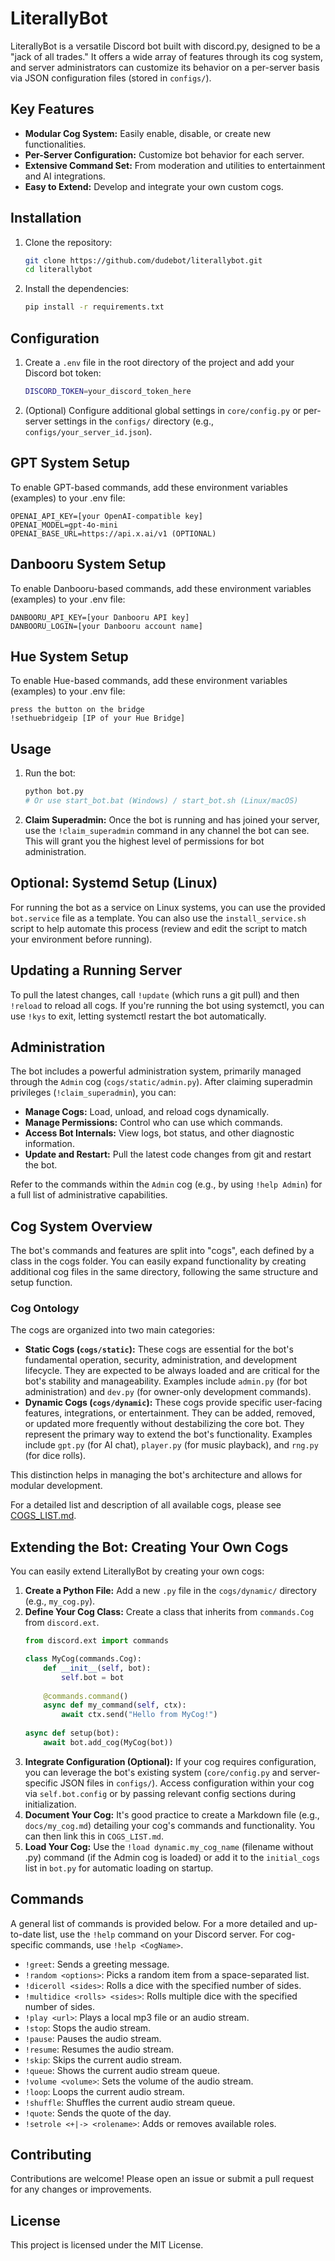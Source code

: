 # LiterallyBot

LiterallyBot is a versatile Discord bot built with discord.py, designed to be a "jack of all trades." It offers a wide array of features through its cog system, and server administrators can customize its behavior on a per-server basis via JSON configuration files (stored in `configs/`).

## Key Features

*   **Modular Cog System:** Easily enable, disable, or create new functionalities.
*   **Per-Server Configuration:** Customize bot behavior for each server.
*   **Extensive Command Set:** From moderation and utilities to entertainment and AI integrations.
*   **Easy to Extend:** Develop and integrate your own custom cogs.

## Installation

1. Clone the repository:
   ```sh
   git clone https://github.com/dudebot/literallybot.git
   cd literallybot
   ```

2. Install the dependencies:
   ```sh
   pip install -r requirements.txt
   ```

## Configuration

1. Create a `.env` file in the root directory of the project and add your Discord bot token:
   ```sh
   DISCORD_TOKEN=your_discord_token_here
   ```

2. (Optional) Configure additional global settings in `core/config.py` or per-server settings in the `configs/` directory (e.g., `configs/your_server_id.json`).

## GPT System Setup
To enable GPT-based commands, add these environment variables (examples) to your .env file:

```
OPENAI_API_KEY=[your OpenAI-compatible key]
OPENAI_MODEL=gpt-4o-mini
OPENAI_BASE_URL=https://api.x.ai/v1 (OPTIONAL)
```

## Danbooru System Setup
To enable Danbooru-based commands, add these environment variables (examples) to your .env file:

```
DANBOORU_API_KEY=[your Danbooru API key]
DANBOORU_LOGIN=[your Danbooru account name]
```

## Hue System Setup
To enable Hue-based commands, add these environment variables (examples) to your .env file:

```
press the button on the bridge
!sethuebridgeip [IP of your Hue Bridge]
```   

## Usage

1. Run the bot:
   ```sh
   python bot.py
   # Or use start_bot.bat (Windows) / start_bot.sh (Linux/macOS)
   ```

2. **Claim Superadmin:** Once the bot is running and has joined your server, use the `!claim_superadmin` command in any channel the bot can see. This will grant you the highest level of permissions for bot administration.

## Optional: Systemd Setup (Linux)

For running the bot as a service on Linux systems, you can use the provided `bot.service` file as a template. 
You can also use the `install_service.sh` script to help automate this process (review and edit the script to match your environment before running).

## Updating a Running Server
To pull the latest changes, call `!update` (which runs a git pull) and then `!reload` to reload all cogs. 
If you're running the bot using systemctl, you can use `!kys` to exit, letting systemctl restart the bot automatically.

## Administration

The bot includes a powerful administration system, primarily managed through the `Admin` cog (`cogs/static/admin.py`). After claiming superadmin privileges (`!claim_superadmin`), you can:

*   **Manage Cogs:** Load, unload, and reload cogs dynamically.
*   **Manage Permissions:** Control who can use which commands.
*   **Access Bot Internals:** View logs, bot status, and other diagnostic information.
*   **Update and Restart:** Pull the latest code changes from git and restart the bot.

Refer to the commands within the `Admin` cog (e.g., by using `!help Admin`) for a full list of administrative capabilities.

## Cog System Overview
The bot\'s commands and features are split into \"cogs\", each defined by a class in the cogs folder. 
You can easily expand functionality by creating additional cog files in the same directory, following the same structure and setup function.

### Cog Ontology
The cogs are organized into two main categories:

*   **Static Cogs (`cogs/static`):** These cogs are essential for the bot's fundamental operation, security, administration, and development lifecycle. They are expected to be always loaded and are critical for the bot's stability and manageability. Examples include `admin.py` (for bot administration) and `dev.py` (for owner-only development commands).
*   **Dynamic Cogs (`cogs/dynamic`):** These cogs provide specific user-facing features, integrations, or entertainment. They can be added, removed, or updated more frequently without destabilizing the core bot. They represent the primary way to extend the bot's functionality. Examples include `gpt.py` (for AI chat), `player.py` (for music playback), and `rng.py` (for dice rolls).

This distinction helps in managing the bot\'s architecture and allows for modular development.

For a detailed list and description of all available cogs, please see [COGS_LIST.md](COGS_LIST.md).

## Extending the Bot: Creating Your Own Cogs

You can easily extend LiterallyBot by creating your own cogs:

1.  **Create a Python File:** Add a new `.py` file in the `cogs/dynamic/` directory (e.g., `my_cog.py`).
2.  **Define Your Cog Class:** Create a class that inherits from `commands.Cog` from `discord.ext`.
    ```python
    from discord.ext import commands
    
    class MyCog(commands.Cog):
        def __init__(self, bot):
            self.bot = bot
     
        @commands.command()
        async def my_command(self, ctx):
            await ctx.send("Hello from MyCog!")
     
    async def setup(bot):
        await bot.add_cog(MyCog(bot))
    ```
3.  **Integrate Configuration (Optional):** If your cog requires configuration, you can leverage the bot's existing system (`core/config.py` and server-specific JSON files in `configs/`). Access configuration within your cog via `self.bot.config` or by passing relevant config sections during initialization.
4.  **Document Your Cog:** It's good practice to create a Markdown file (e.g., `docs/my_cog.md`) detailing your cog's commands and functionality. You can then link this in `COGS_LIST.md`.
5.  **Load Your Cog:** Use the `!load dynamic.my_cog_name` (filename without .py) command (if the Admin cog is loaded) or add it to the `initial_cogs` list in `bot.py` for automatic loading on startup.

## Commands

A general list of commands is provided below. For a more detailed and up-to-date list, use the `!help` command on your Discord server. For cog-specific commands, use `!help <CogName>`.

- `!greet`: Sends a greeting message.
- `!random <options>`: Picks a random item from a space-separated list.
- `!diceroll <sides>`: Rolls a dice with the specified number of sides.
- `!multidice <rolls> <sides>`: Rolls multiple dice with the specified number of sides.
- `!play <url>`: Plays a local mp3 file or an audio stream.
- `!stop`: Stops the audio stream.
- `!pause`: Pauses the audio stream.
- `!resume`: Resumes the audio stream.
- `!skip`: Skips the current audio stream.
- `!queue`: Shows the current audio stream queue.
- `!volume <volume>`: Sets the volume of the audio stream.
- `!loop`: Loops the current audio stream.
- `!shuffle`: Shuffles the current audio stream queue.
- `!quote`: Sends the quote of the day.
- `!setrole <+|-> <rolename>`: Adds or removes available roles.

## Contributing

Contributions are welcome! Please open an issue or submit a pull request for any changes or improvements.

## License

This project is licensed under the MIT License.
